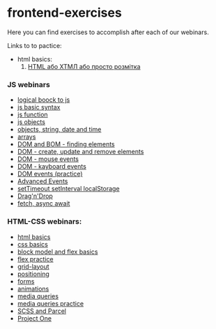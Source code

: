 # frontend-exercises

Here you can find exercises to accomplish after each of our webinars.

Links to to pactice:

- html basics:
  1. [HTML або ХТМЛ або просто розмітка](html-basics/practice-1.md)

### JS webinars

- [logical boock to js](webinars-code/JS/02--logical-blocks-to-js)
- [js basic syntax](webinars-code/JS/03--js-basics-practice/)
- [js function](webinars-code/JS/04--js-functions/)
- [js objects](webinars-code/JS/05--objects/)
- [objects, string, date and time](webinars-code/JS/06--objects-string-date/)
- [arrays](webinars-code/JS/07--arrays/)
- [DOM and BOM - finding elements](webinars-code/JS/08--dom-and-bom/)
- [DOM - create, update and remove elements](webinars-code/JS/09--dom-create-delete/)
- [DOM - mouse events](webinars-code/JS/10--mouse-events/)
- [DOM - kayboard events](webinars-code/JS/11--keyboard-events/)
- [DOM events (practice)](webinars-code/JS/12--events-practice/)
- [Advanced Events](webinars-code/JS/13--advanced-events/)
- [setTimeout setInterval localStorage](webinars-code/JS/14--setTimeout_setInterval_localStorage/)
- [Drag'n'Drop](webinars-code/JS/15--drag-n-drop/)
- [fetch, async await](webinars-code/JS/16--fetch-async-await/)

### HTML-CSS webinars:

- [html basics](webinars-code/HTML-CSS/01--html-basics)
- [css basics](webinars-code/HTML-CSS/02--css-basics/)
- [block model and flex basics](webinars-code/HTML-CSS/4--block-model_flex-basics/)
- [flex practice](webinars-code/HTML-CSS/05--flex-practice/)
- [grid-layout](webinars-code/HTML-CSS/06--grid-layout/)
- [positioning](webinars-code/HTML-CSS/07--positioning/)
- [forms](webinars-code/HTML-CSS/08--forms/)
- [animations](webinars-code/HTML-CSS/09--animations/)
- [media queries](webinars-code/HTML-CSS/10--media-queries/)
- [media queries practice](webinars-codeHTML-CSS//11--media-queries-practice/)
- [SCSS and Parcel](webinars-code/HTML-CSS/12--scss-parcel/)
- [Project One](webinars-code/HTML-CSS/13--first-project/)
